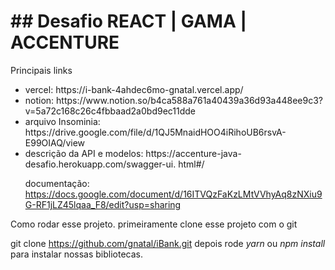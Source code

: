 <h1> ## Desafio REACT | GAMA | ACCENTURE </h1>

Principais links

<ul>
<li> vercel:
<a> https://i-bank-4ahdec6mo-gnatal.vercel.app/ </a> 
</li>
<li> notion: 
<a> https://www.notion.so/b4ca588a761a40439a36d93a448ee9c3?v=5a72c168c26c4fbbaad2a0bd9ec11dde 
</a>
</li>
<li> arquivo Insominia:
    <a>  https://drive.google.com/file/d/1QJ5MnaidHOO4iRihoUB6rsvA-E99OIAQ/view </a> 
</li>
<li> descrição da API e modelos:
    <a>  https://accenture-java-desafio.herokuapp.com/swagger-ui.   </a> html#/ 
</li>

documentação: </a>https://docs.google.com/document/d/16ITVQzFaKzLMtVVhyAq8zNXiu9G-RF1jLZ45lqaa_F8/edit?usp=sharing</a></li>

</ul>    


Como rodar esse projeto.
primeiramente clone esse projeto com o git

git clone https://github.com/gnatal/iBank.git
depois rode 
<i>yarn</i> 
ou 
<i>npm install </i>
para instalar nossas bibliotecas.

